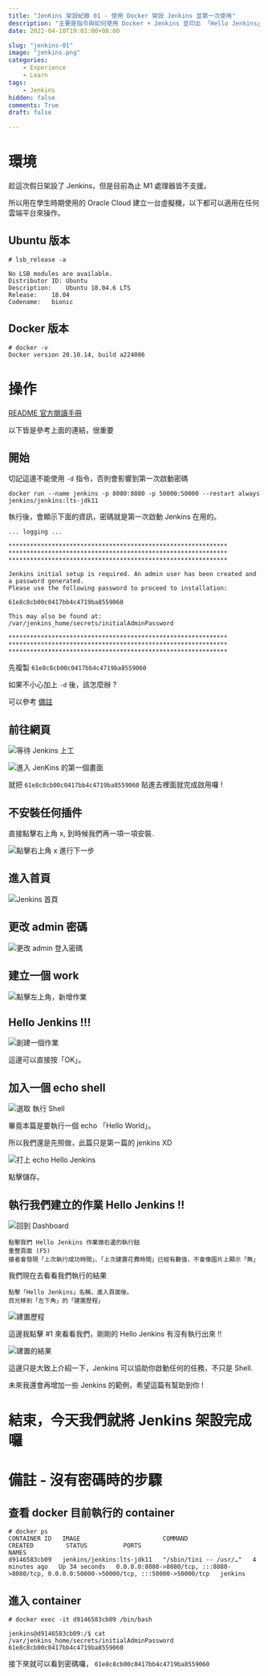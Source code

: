 ```yaml
---
title: "JenKins 架設紀錄 01 - 使用 Docker 架設 Jenkins 並第一次使用"
description: "主要是指令與如何使用 Docker + Jenkins 並印出 「Hello Jenkins」"
date: 2022-04-10T19:03:00+08:00

slug: "jenkins-01"
image: "jenkins.png"
categories:
    - Experience
    - Learn
tags:
    - Jenkins
hidden: false
comments: True
draft: false

---
```


# 環境

趁這次假日架設了 Jenkins，但是目前為止 M1 處理器皆不支援。

所以用在學生時期使用的 Oracle Cloud 建立一台虛擬機，以下都可以適用在任何雲端平台來操作。

## Ubuntu 版本

```
# lsb_release -a

No LSB modules are available.
Distributor ID:	Ubuntu
Description:	Ubuntu 18.04.6 LTS
Release:	18.04
Codename:	bionic
```

## Docker 版本

```
# docker -v
Docker version 20.10.14, build a224086
```

# 操作

[README 官方閱讀手冊](https://github.com/jenkinsci/docker/blob/master/README.md)

以下皆是參考上面的連結，很重要

## 開始

切記這邊不能使用 ```-d``` 指令，否則會影響到第一次啟動密碼

```
docker run --name jenkins -p 8080:8080 -p 50000:50000 --restart always jenkins/jenkins:lts-jdk11
```

執行後，會顯示下面的資訊，密碼就是第一次啟動 Jenkins 在用的。

```
... logging ...

*************************************************************
*************************************************************
*************************************************************

Jenkins initial setup is required. An admin user has been created and a password generated.
Please use the following password to proceed to installation:

61e8c8cb00c0417bb4c4719ba8559060

This may also be found at: /var/jenkins_home/secrets/initialAdminPassword

*************************************************************
*************************************************************
*************************************************************
```

先複製 ```61e8c8cb00c0417bb4c4719ba8559060```

如果不小心加上 ```-d``` 後，該怎麼辦 ?

可以參考 [備註](#備註)
## 前往網頁

![等待 Jenkins 上工](/images/20220410/00-wait.png)

![進入 JenKins 的第一個畫面](/images/20220410/01-Unlock.png)

就把 ```61e8c8cb00c0417bb4c4719ba8559060``` 貼進去裡面就完成啟用囉 !

## 不安裝任何插件

直接點擊右上角 x, 到時候我們再一項一項安裝.

![點擊右上角 x 進行下一步](/images/20220410/02-plugin.png)

## 進入首頁

![Jenkins 首頁](/images/20220410/03-home.png)

## 更改 admin 密碼

![更改 admin 登入密碼](/images/20220410/04-change_password.png)

## 建立一個 work

![點擊左上角，新增作業](/images/20220410/05-create-work.png)

## Hello Jenkins !!!

![創建一個作業](/images/20220410/06-create-hello-jenkins.png)

這邊可以直接按「OK」。

## 加入一個 echo shell

![選取 執行 Shell](/images/20220410/07-create-shell.jpeg)

畢竟本篇是要執行一個 echo 「Hello World」。

所以我們還是先照做，此篇只是第一篇的 jenkins XD

![打上 echo Hello Jenkins](/images/20220410/08-echo.jpg)

點擊儲存。

## 執行我們建立的作業 Hello Jenkins !!

![回到 Dashboard](/images/20220410/09-dashboard.jpg)

```
點擊我們 Hello Jenkins 作業做右邊的執行鈕
重整頁面 (F5)
接者會發現「上次執行成功時間」、「上次建置花費時間」已經有數值，不會像圖片上顯示「無」
```

我們現在去看看我們執行的結果

```
點擊「Hello Jenkins」名稱，進入頁面後。
目光移到「左下角」的「建置歷程」
```

![建置歷程](/images/20220410/11-task-history.png)

這邊我點擊 #1 來看看我們，剛剛的 Hello Jenkins 有沒有執行出來 !!

![建置的結果](/images/20220410/10-success-task.png)

這邊只是大致上介紹一下，Jenkins 可以協助你啟動任何的任務，不只是 Shell.

未來我還會再增加一些 Jenkins 的範例，希望這篇有幫助到你 !

# 結束，今天我們就將 Jenkins 架設完成囉

# 備註 - 沒有密碼時的步驟

## 查看 docker 目前執行的 container
```
# docker ps
CONTAINER ID   IMAGE                       COMMAND                  CREATED         STATUS          PORTS                                                                                      NAMES
d9146583cb09   jenkins/jenkins:lts-jdk11   "/sbin/tini -- /usr/…"   4 minutes ago   Up 34 seconds   0.0.0.0:8080->8080/tcp, :::8080->8080/tcp, 0.0.0.0:50000->50000/tcp, :::50000->50000/tcp   jenkins
```

## 進入 container

```
# docker exec -it d9146583cb09 /bin/bash

jenkins@d9146583cb09:/$ cat /var/jenkins_home/secrets/initialAdminPassword
61e8c8cb00c0417bb4c4719ba8559060
```

接下來就可以看到密碼囉， ```61e8c8cb00c0417bb4c4719ba8559060```

